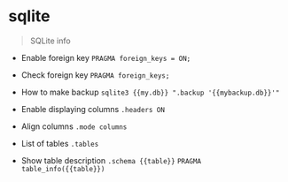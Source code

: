 # sqlite

> SQLite info

- Enable foreign key
`PRAGMA foreign_keys = ON;`

- Check foreign key
`PRAGMA foreign_keys;`

- How to make backup
`sqlite3 {{my.db}} ".backup '{{mybackup.db}}'"`

- Enable displaying columns
`.headers ON`

- Align columns
`.mode columns`

- List of tables
`.tables`

- Show table description
`.schema {{table}}`
`PRAGMA table_info({{table}})`
